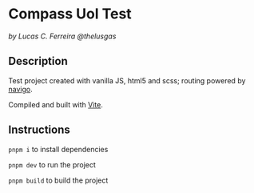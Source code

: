 # Compass Uol Test
_by Lucas C. Ferreira @thelusgas_
## Description
Test project created with vanilla JS, html5 and scss; routing powered by [navigo](https://github.com/krasimir/navigo).

Compiled and built with [Vite](https://vitejs.dev/).
## Instructions

`pnpm i` to install dependencies

`pnpm dev` to run the project

`pnpm build` to build the project









